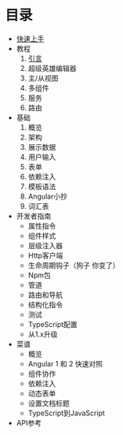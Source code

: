 # 目录

* [快速上手](./doc/quickstart/readme.md)
* 教程
    1. [引言](./doc/tutorial/introduction/readme.md)
    2. 超级英雄编辑器
    3. 主/从视图
    4. 多组件
    5. 服务
    6. 路由
* 基础
    1. 概览
    2. 架构
    3. 展示数据
    4. 用户输入
    5. 表单
    6. 依赖注入
    7. 模板语法
    8. Angular小抄
    9. 词汇表
* 开发者指南
    * 属性指令
    * 组件样式
    * 层级注入器
    * Http客户端
    * 生命周期钩子（狗子 你变了）
    * Npm包
    * 管道
    * 路由和导航
    * 结构化指令
    * 测试
    * TypeScript配置
    * 从1.x升级
* 菜谱
    * 概览
    * Angular 1 和 2 快速对照
    * 组件协作
    * 依赖注入
    * 动态表单
    * 设置文档标题
    * TypeScript到JavaScript
* API参考

